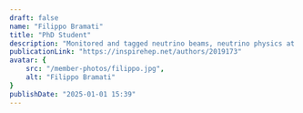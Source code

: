 ```yaml
---
draft: false
name: "Filippo Bramati"
title: "PhD Student"
description: "Monitored and tagged neutrino beams, neutrino physics at accelerators, NP06/ENUBET and DUNE, Physics Beyond Colliders Study Group"
publicationLink: "https://inspirehep.net/authors/2019173"
avatar: {
    src: "/member-photos/filippo.jpg",
    alt: "Filippo Bramati"
}
publishDate: "2025-01-01 15:39"
---
```

